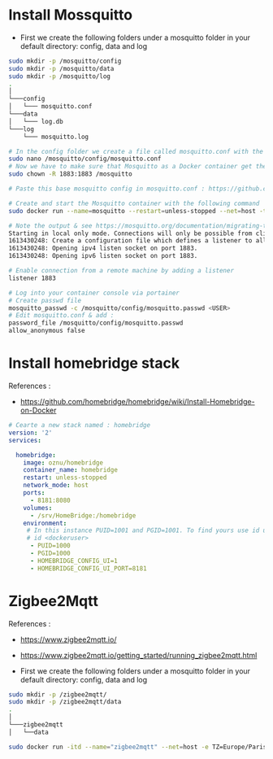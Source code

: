 
# Install Mossquitto 
* First we create the following folders under a mosquitto folder in your default directory: config, data and log
```zsh
sudo mkdir -p /mosquitto/config
sudo mkdir -p /mosquitto/data
sudo mkdir -p /mosquitto/log
.
│ 
└───config
│   └─── mosquitto.conf
└───data
│   └─── log.db
└───log
    └─── mosquitto.log
```

```zsh
# In the config folder we create a file called mosquitto.conf with the following command
sudo nano /mosquitto/config/mosquitto.conf
# Now we have to make sure that Mosquitto as a Docker container get the permission to access these folders
sudo chown -R 1883:1883 /mosquitto

# Paste this base mosquitto config in mosquitto.conf : https://github.com/eclipse/mosquitto/blob/master/mosquitto.conf

# Create and start the Mosquitto container with the following command
sudo docker run --name=mosquitto --restart=unless-stopped --net=host -tid -p 1883:1883 -p 9001:9001 -v /mosquitto/config:/mosquitto/config:ro -v /mosquitto/log:/mosquitto/log -v /mosquitto/data/:/mosquitto/data/ -itd  eclipse-mosquitto

# Note the output & see https://mosquitto.org/documentation/migrating-to-2-0/:
Starting in local only mode. Connections will only be possible from clients running on this machine.
1613430248: Create a configuration file which defines a listener to allow remote access.
1613430248: Opening ipv4 listen socket on port 1883.
1613430248: Opening ipv6 listen socket on port 1883.

# Enable connection from a remote machine by adding a listener
listener 1883

# Log into your container console via portainer
# Create passwd file 
mosquitto_passwd -c /mosquitto/config/mosquitto.passwd <USER>
# Edit mosquitto.conf & add :
password_file /mosquitto/config/mosquitto.passwd
allow_anonymous false
```

# Install homebridge stack
References :
* https://github.com/homebridge/homebridge/wiki/Install-Homebridge-on-Docker

```yaml 
# Cearte a new stack named : homebridge 
version: '2'
services:

  homebridge:
    image: oznu/homebridge
    container_name: homebridge
    restart: unless-stopped
    network_mode: host
    ports:
      - 8181:8080
    volumes:
      - /srv/HomeBridge:/homebridge
    environment:
     # In this instance PUID=1001 and PGID=1001. To find yours use id user as below:
     # id <dockeruser>
      - PUID=1000                  
      - PGID=1000
      - HOMEBRIDGE_CONFIG_UI=1
      - HOMEBRIDGE_CONFIG_UI_PORT=8181
```

# Zigbee2Mqtt

References :
* https://www.zigbee2mqtt.io/
* https://www.zigbee2mqtt.io/getting_started/running_zigbee2mqtt.html

* First we create the following folders under a mosquitto folder in your default directory: config, data and log
```zsh
sudo mkdir -p /zigbee2mqtt/
sudo mkdir -p /zigbee2mqtt/data
.
│ 
└───zigbee2mqtt
│   └──data
```

```zsh
sudo docker run -itd --name="zigbee2mqtt" --net=host -e TZ=Europe/Paris --device=/dev/ttyACM0 --restart=unless-stopped -v /zigbee2mqtt/data:/app/data koenkk/zigbee2mqtt:latest
```